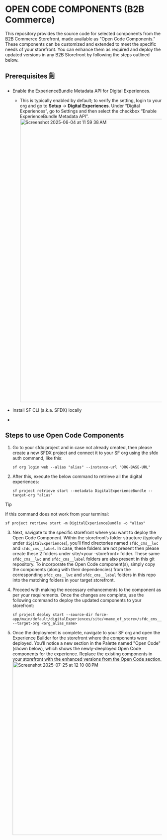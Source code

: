 # OPEN CODE COMPONENTS (B2B Commerce)

This repository provides the source code for selected components from the B2B Commerce Storefront, made available as "Open Code Components." These components can be customized and extended to meet the specific needs of your storefront. You can enhance them as required and deploy the updated versions in any B2B Storefront by following the steps outlined below.

## Prerequisites 🗒️
* Enable the ExperienceBundle Metadata API for Digital Experiences.
  * This is typically enabled by default; to verify the setting, login to your org and go to **Setup** → **Digital Experiences**. Under “Digital Experiences”, go to Settings and then select the checkbox “Enable ExperienceBundle Metadata API”. <img width="1547" height="910" alt="Screenshot 2025-06-04 at 11 59 38 AM" src="https://github.com/user-attachments/assets/0243481b-e50a-403b-a228-b8761b88be4d" />

* Install SF CLI (a.k.a. SFDX) locally

* 

## Steps to use Open Code Components

1. Go to your sfdx project and in case not already created, then please create a new SFDX project and connect it to your SF org using the sfdx auth command, like this:

   ```console 
   sf org login web --alias "alias" --instance-url "ORG-BASE-URL"
   ```

2. After this, execute the below command to retrieve all the digital experiences:
   ```console
   sf project retrieve start --metadata DigitalExperienceBundle --target-org "alias"
   ```
  > [!TIP]
  > If this command does not work from your terminal:
  > ```console
  > sf project retrieve start -m DigitalExperienceBundle -o "alias"
  > ```

3. Next, navigate to the specific storefront where you want to deploy the Open Code Component. Within the storefront’s folder structure (typically under `digitalExperiences`), you’ll find directories named `sfdc_cms__lwc` and `sfdc_cms__label`. In case, these folders are not present then please create these 2 folders under site/<your -storefront> folder. These same `sfdc_cms__lwc` and `sfdc_cms__label` folders are also present in this git repository. To incorporate the Open Code component(s), simply copy the components (along with their dependencies) from the corresponding `sfdc_cms__lwc` and `sfdc_cms__label` folders in this repo into the matching folders in your target storefront. 

4. Proceed with making the necessary enhancements to the component as per your requirements. Once the changes are complete, use the following command to deploy the updated components to your storefront:
   ```console
   sf project deploy start --source-dir force-app/main/default/digitalExperiences/site/<name_of_store>/sfdc_cms__lwc/<name_of_component>  --target-org <org_alias_name>
   ```

5. Once the deployment is complete, navigate to your SF org and open the Experience Builder for the storefront where the components were deployed. You’ll notice a new section in the Palette named "Open Code" (shown below), which shows the newly-deeployed Open Code components for the experience. Replace the existing components in your storefront with the enhanced versions from the Open Code section. <img width="967" height="557" alt="Screenshot 2025-07-25 at 12 10 08 PM" src="https://github.com/user-attachments/assets/81705582-a38f-429c-91c5-445393136add" />

